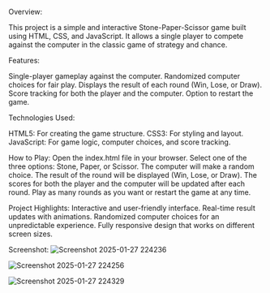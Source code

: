 Overview:

This project is a simple and interactive Stone-Paper-Scissor game built using HTML, CSS, and JavaScript.
It allows a single player to compete against the computer in the classic game of strategy and chance.

Features:

Single-player gameplay against the computer.
Randomized computer choices for fair play.
Displays the result of each round (Win, Lose, or Draw).
Score tracking for both the player and the computer.
Option to restart the game.

Technologies Used:

HTML5: For creating the game structure.
CSS3: For styling and layout.
JavaScript: For game logic, computer choices, and score tracking.

How to Play:
Open the index.html file in your browser.
Select one of the three options: Stone, Paper, or Scissor.
The computer will make a random choice.
The result of the round will be displayed (Win, Lose, or Draw).
The scores for both the player and the computer will be updated after each round.
Play as many rounds as you want or restart the game at any time.

Project Highlights:
Interactive and user-friendly interface.
Real-time result updates with animations.
Randomized computer choices for an unpredictable experience.
Fully responsive design that works on different screen sizes.

Screenshot:
![Screenshot 2025-01-27 224236](https://github.com/user-attachments/assets/a511b975-8f63-46a9-ae53-34b978fb4a44)


![Screenshot 2025-01-27 224256](https://github.com/user-attachments/assets/ad028e8c-440e-464e-bf16-acecfa8cd3b8)


![Screenshot 2025-01-27 224329](https://github.com/user-attachments/assets/674b54bd-59e1-43b9-a8a3-13423d1ef007)


